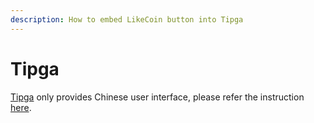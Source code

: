 ```yaml
---
description: How to embed LikeCoin button into Tipga
---
```


# Tipga

[Tipga](https://www.tipga.com/) only provides Chinese user interface, please refer the instruction [here](https://docs.like.co/v/zh/user-guide/creator/blogging-platforms/tipga).

